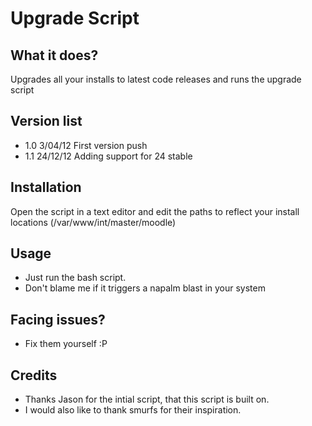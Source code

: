 Upgrade Script
==============

What it does?
--------------
Upgrades all your installs to latest code releases and runs the upgrade script

Version list
--------------
* 1.0 3/04/12 First version push
* 1.1 24/12/12 Adding support for 24 stable

Installation
---------------
Open the script in a text editor and edit the paths to reflect your install locations (/var/www/int/master/moodle)


Usage
---------------
* Just run the bash script.
* Don't blame me if it triggers a napalm blast in your system

Facing issues?
---------------
* Fix them yourself :P

Credits
--------------
* Thanks Jason for the intial script, that this script is built on.
* I would also like to thank smurfs for their inspiration.

